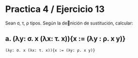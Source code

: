 # Practica 4 / Ejercicio 13  
Sean σ, τ, ρ tipos. Según la denición de sustitución, calcular:  
## a. (λy: σ. x (λx: τ. x)){x := (λy : ρ. x y)}  
```
(λy: σ. x (λx: τ. x)){x := (λy: ρ. x y)}
```
